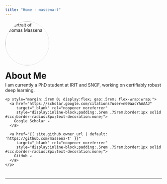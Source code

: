```yaml
---
title: "Home - massena-t"
---
```


<div style="display:flex;align-items:center;gap:1rem;flex-wrap:wrap">
  <img src="{{ "/assets/images/profile.jpg" | relative_url }}" alt="Portrait of Thomas Massena"
       style="width:140px;height:140px;object-fit:cover;border-radius:50%;border:1px solid #ddd;">
  <div>
    <h1 style="margin:0 0 .25rem 0;">About Me</h1>
    <p style="margin:.25rem 0;">
      I am currently a PhD student at IRIT and SNCF, working on certifiably robust deep learning.
    </p>

    <p style="margin:.5rem 0; display:flex; gap:.5rem; flex-wrap:wrap;">
      <a href="https://scholar.google.com/citations?user=n09aacYAAAAJ"
         target="_blank" rel="noopener noreferrer"
         style="display:inline-block;padding:.5rem .75rem;border:1px solid #ccc;border-radius:8px;text-decoration:none;">
        Google Scholar ↗
      </a>

      <a href="{{ site.github.owner_url | default: 'https://github.com/massena-t' }}"
         target="_blank" rel="noopener noreferrer"
         style="display:inline-block;padding:.5rem .75rem;border:1px solid #ccc;border-radius:8px;text-decoration:none;">
        GitHub ↗
      </a>
    </p>
  </div>
</div>

<hr style="margin:1.5rem 0;">

<!-- - [/about/](/about/) -->
<!-- - [/posts/](/posts/) -->

